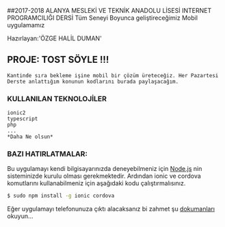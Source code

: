 ##2017-2018 ALANYA MESLEKİ VE TEKNİK ANADOLU LİSESİ INTERNET PROGRAMCILIĞI DERSİ
Tüm Seneyi Boyunca geliştireceğimiz Mobil uygulamamız 

Hazırlayan:'ÖZGE HALİL DUMAN'

## PROJE: TOST SÖYLE !!!
    Kantinde sıra bekleme işine mobil bir çözüm üreteceğiz. Her Pazartesi Derste anlattığım konunun kodlarını burada paylaşacağım.

### KULLANILAN TEKNOLOJİLER
    ionic2
    typescript
    php
    ...
    *Daha Ne olsun*

### BAZI HATIRLATMALAR:
Bu uygulamayı kendi bilgisayarınızda deneyebilmeniz için [Node.js](https://nodejs.org/) nin sisteminizde kurulu olması gerekmektedir.
Ardından ionic ve cordova komutlarını kullanabilmeniz için aşağıdaki kodu çalıştırmalısınız.
```bash
$ sudo npm install -g ionic cordova
```
Eğer uygulamayı telefonunuza çıktı alacaksanız bi zahmet şu [dokumanları](http://ionicframework.com/) okuyun...

